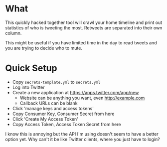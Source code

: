 
What
====

This quickly hacked together tool will crawl your home timeline and print out
statistics of who is tweeting the most. Retweets are separated into their own
column.

This might be useful if you have limited time in the day to read tweets and
you are trying to decide who to mute.


Quick Setup
===========

* Copy `secrets-template.yml` to `secrets.yml`
* Log into Twitter
* Create a new application at https://apps.twitter.com/app/new
    * Website can be anything you want, even http://example.com
    * Callback URLs can be blank
* Click 'manage keys and access tokens'
* Copy Consumer Key, Consumer Secret from here
* Click 'Create My Access Token'
* Copy Access Token, Access Token Secret from here

I know this is annoying but the API I'm using doesn't seem to have a better
option yet.
Why can't it be like Twitter clients, where you just have to login?
